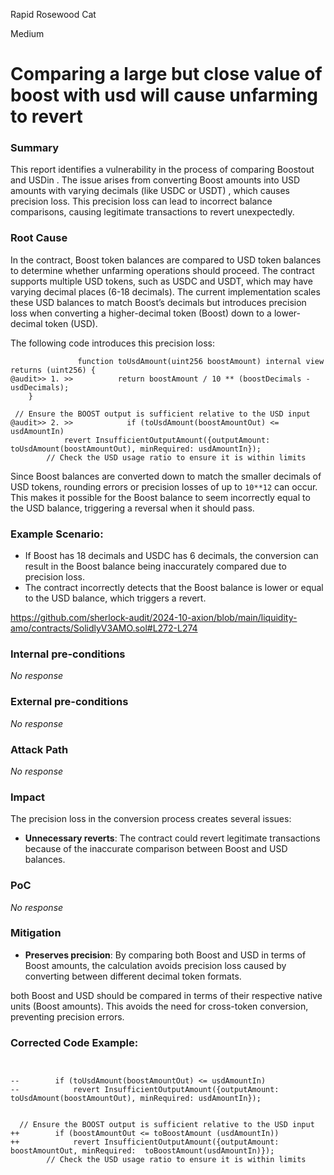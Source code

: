 Rapid Rosewood Cat

Medium

# Comparing a large but close value of boost with usd will cause unfarming to revert

### Summary

This report identifies a vulnerability in the process of comparing Boostout and USDin . The issue arises from converting Boost amounts  into  USD amounts with varying decimals (like USDC or USDT) , which causes precision loss. This precision loss can lead to incorrect balance comparisons, causing legitimate transactions to revert unexpectedly.

### Root Cause

In the contract, Boost token balances are compared to USD token balances to determine whether unfarming operations should proceed. The contract supports multiple USD tokens, such as USDC and USDT, which may have varying decimal places (6-18 decimals). The current implementation scales these USD balances to match Boost’s decimals but introduces precision loss when converting a higher-decimal token (Boost) down to a lower-decimal token (USD). 

The following code introduces this precision loss:

```solidity
               function toUsdAmount(uint256 boostAmount) internal view returns (uint256) {
@audit>> 1. >>          return boostAmount / 10 ** (boostDecimals - usdDecimals);
    }

```

```solidity
 // Ensure the BOOST output is sufficient relative to the USD input
@audit>> 2. >>            if (toUsdAmount(boostAmountOut) <= usdAmountIn)
            revert InsufficientOutputAmount({outputAmount: toUsdAmount(boostAmountOut), minRequired: usdAmountIn});
        // Check the USD usage ratio to ensure it is within limits
```

Since Boost balances are converted down to match the smaller decimals of USD tokens, rounding errors or precision losses of up to `10**12` can occur. This makes it possible for the Boost balance to seem incorrectly equal to the USD balance, triggering a reversal when it should pass.

### Example Scenario:
- If Boost has 18 decimals and USDC has 6 decimals, the conversion can result in the Boost balance being inaccurately compared due to precision loss.
- The contract incorrectly detects that the Boost balance is lower or equal to the USD balance, which triggers a revert.


https://github.com/sherlock-audit/2024-10-axion/blob/main/liquidity-amo/contracts/SolidlyV3AMO.sol#L272-L274

### Internal pre-conditions

_No response_

### External pre-conditions

_No response_

### Attack Path

_No response_

### Impact

The precision loss in the conversion process creates several issues:
- **Unnecessary reverts**: The contract could revert legitimate transactions because of the inaccurate comparison between Boost and USD balances.

### PoC

_No response_

### Mitigation

- **Preserves precision**: By comparing both Boost and USD in terms of Boost amounts, the calculation avoids precision loss caused by converting between different decimal token formats.

both Boost and USD should be compared in terms of their respective native units (Boost amounts). This avoids the need for cross-token conversion, preventing precision errors.

### Corrected Code Example:



```solidity


--        if (toUsdAmount(boostAmountOut) <= usdAmountIn)
--            revert InsufficientOutputAmount({outputAmount: toUsdAmount(boostAmountOut), minRequired: usdAmountIn});
  

  // Ensure the BOOST output is sufficient relative to the USD input
++        if (boostAmountOut <= toBoostAmount (usdAmountIn))
++            revert InsufficientOutputAmount({outputAmount: boostAmountOut, minRequired:  toBoostAmount(usdAmountIn)});
        // Check the USD usage ratio to ensure it is within limits
```